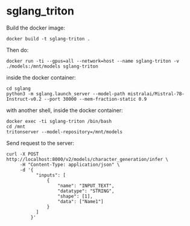 # sglang_triton

Build the docker image:
```
docker build -t sglang-triton .
```

Then do:
```
docker run -ti --gpus=all --network=host --name sglang-triton -v ./models:/mnt/models sglang-triton
```

inside the docker container:
```
cd sglang
python3 -m sglang.launch_server --model-path mistralai/Mistral-7B-Instruct-v0.2 --port 30000 --mem-fraction-static 0.9
```

with another shell, inside the docker container:
```
docker exec -ti sglang-triton /bin/bash
cd /mnt
tritonserver --model-repository=/mnt/models
```


Send request to the server:
```
curl -X POST http://localhost:8000/v2/models/character_generation/infer \
     -H "Content-Type: application/json" \
     -d '{
           "inputs": [
               {
                   "name": "INPUT_TEXT",
                   "datatype": "STRING",
                   "shape": [1],
                   "data": ["Name1"]
               }
           ]
         }'
```